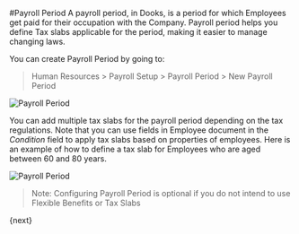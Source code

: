 <!-- add-breadcrumbs -->
#Payroll Period
A payroll period, in Dooks, is a period for which Employees get paid for their occupation with the Company. Payroll period helps you define Tax slabs applicable for the period, making it easier to manage changing laws.

You can create Payroll Period by going to:
> Human Resources > Payroll Setup > Payroll Period > New Payroll Period

<img class="screenshot" alt="Payroll Period" src="/docs/assets/img/human-resources/payroll-period.png">

You can add multiple tax slabs for the payroll period depending on the tax regulations. Note that you can use fields in Employee document in the _Condition_ field to apply tax slabs based on properties of employees. Here is an example of how to define a tax slab for Employees who are aged between 60 and 80 years.

<img class="screenshot" alt="Payroll Period" src="/docs/assets/img/human-resources/payroll-period-tax-slab.png">

> Note: Configuring Payroll Period is optional if you do not intend to use Flexible Benefits or Tax Slabs

{next}
